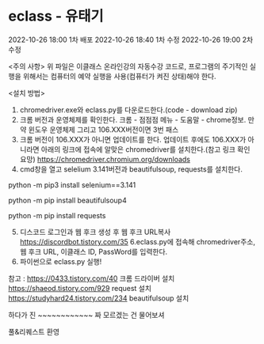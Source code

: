 # eclass - 유태기
2022-10-26 18:00 1차 배포
2022-10-26 18:40 1차 수정
2022-10-26 19:00 2차 수정

<주의 사항>
위 파일은 이클래스 온라인강의 자동수강 코드로, 프로그램의 주기적인 실행을 위해서는 컴퓨터의 예약 실행을 사용(컴퓨터가 켜진 상태)해야 한다.

<설치 방법>
1. chromedriver.exe와 eclass.py를 다운로드한다.(code - download zip)
2. 크롬 버전과 운영체제를 확인한다. 크롬 - 점점점 메뉴 - 도움말 - chrome정보. 만약 윈도우 운영체제 그리고 106.XXX버전이면 3번 패스
3. 크롬 버전이 106.XXX가 아니면 업데이트를 한다. 업데이트 후에도 106.XXX가 아니라면 아래의 링크에 접속에 알맞은 chromedriver를 설치한다.(참고 링크 확인 요망)
  https://chromedriver.chromium.org/downloads
4. cmd창을 열고 selelium 3.141버전과 beautifulsoup, requests를 설치한다.

  python -m pip3 install selenium==3.141
  
  python -m pip install beautifulsoup4 
  
  python -m pip install requests
  
5. 디스코드 로그인과 웹 후크 생성 후 웹 후크 URL복사
  https://discordbot.tistory.com/35
6.eclass.py에 접속해 chromedriver주소, 웹 후크 URL, 이클래스 ID, PassWord를 입력한다.
7. 파이썬으로 eclass.py 실행!
  
  참고 :
  https://0433.tistory.com/40
  크롬 드라이버 설치
  https://shaeod.tistory.com/929
  request 설치
  https://studyhard24.tistory.com/234
  beautifulsoup 설치
  
  하다가 진 ~~~~~~~~~~~~ 짜 모르겠는 건 물어보셔
  
  
  풀&리퀘스트 환영

